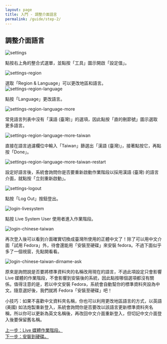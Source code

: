 ```yaml
---
layout: page
title: 入門 - 調整介面語言
permalink: /guide/step-2/
---
```


## 調整介面語言
![settings](http://2.bp.blogspot.com/-G6JTlMv0gjQ/UsPn2ufP7WI/AAAAAAAADFA/1_QqNVjASpg/s1600/fedora20-settings.png)

點按右上角的整合式選單，並點按「工具」圖示開啟「設定值」。

![settings-region](http://2.bp.blogspot.com/-IHE7LzYROMY/UsPnpIzJvxI/AAAAAAAADAw/_ULnEKaKDuU/s1600/fedora20-Settings-region.png)

選取「Region &amp; Language」可以更改地區和語言。
![settings-region-language](http://3.bp.blogspot.com/-n_jcOKQSNv8/UsPnozd8Y5I/AAAAAAAADAs/QSdfBSTP49w/s1600/fedora20-Settings-region-language.png)

點按「Language」更改語言。

![settings-region-language-more](http://2.bp.blogspot.com/-Wt0EQQuVCjQ/UsPnousKciI/AAAAAAAADAo/uUKnw7ZgiEQ/s1600/fedora20-Settings-region-language-more.png)

常見語言列表中沒有「漢語 (臺灣)」的選項，因此點按「直的刪節號」圖示選取更多語言。

![settings-region-language-more-taiwan](http://4.bp.blogspot.com/-lL73y6-TCNI/UsPnnkE8_HI/AAAAAAAADAQ/6yQzKzN3C0Y/s1600/fedora20-Settings-region-language-more-taiwan.png)

直接在語言過濾欄位中輸入「Taiwan」篩選出「漢語 (臺灣)」，接著點按它，再點按「Done」。

![settings-region-language-more-taiwan-restart](http://3.bp.blogspot.com/-5b9FS0BR4JI/UsPnnuWkm5I/AAAAAAAADAY/3pFI7FxFcU0/s1600/fedora20-Settings-region-language-more-taiwan-restart.png)

設定好語言後，系統會詢問你是否要重新啟動作業階段以採用漢語 (臺灣) 的語言介面，就點按「立刻重新啟動」。

![settings-logout](http://4.bp.blogspot.com/-qJi0g_7DMs8/UsPnnXzkyLI/AAAAAAAADAU/sHafiH8M6JU/s1600/fedora20-Settings-logout.png)

點按「Log Out」按鈕登出。

![login-livesystem](http://3.bp.blogspot.com/-TLqHZBEF0UQ/UsPn1tKbE8I/AAAAAAAADEs/OdhJ2JnjgJk/s1600/fedora20-login-livesystem.png)

點按 Live System User 使用者進入作業階段。

![login-chinese-taiwan](http://4.bp.blogspot.com/-A4g4UizcYMA/UsPn1e0cYNI/AAAAAAAADEw/kc9VX2rffpY/s1600/fedora20-login-chinese-taiwan.png)

再次登入後可以看到介面確實切換成臺灣所使用的正體中文了！除了可以用中文介面「試用 Fedora」外，待會還能用「安裝至硬碟」來安裝 fedora。不過下面似乎多了一個視窗，先點開看看。


![login-chinese-taiwan-dirname-ask](http://2.bp.blogspot.com/-8skL3PnD0BI/UsPn1G0F7kI/AAAAAAAADEo/Iuu3F2iV9Vk/s1600/fedora20-login-chinese-taiwan-dirname-ask.png)


原來是詢問說是否要將標準資料夾的名稱改用現在的語言，不過此項設定只會影響 Live 媒體的作業階段，不會影響到安裝後的系統，因此點按哪個選項都沒有關係。值得注意的是，若以中文安裝 Fedora，系統會自動幫你的標準資料夾設為中文。隨意選好後，我們就將 Fedora「安裝至硬碟」吧！

小技巧：如果不喜歡中文資料夾名稱，你也可以利用更改地區語言的方式，以英語 (美國) 如法炮製重新登入，系統會詢問你是否要改以該語言更新標準資料夾名稱，所以你可以更新為英文名稱後，再改回中文介面重新登入，但切記中文介面登入後要保留舊名稱。


<div class="switch">
  <div>
    <div><a href="/guide/step-1/">上一步：Live 媒體作業階段。</a></div>
    <div><a href="/guide/step-3/">下一步：安裝到硬碟。</a></div>
  </div>
</div>
